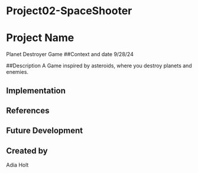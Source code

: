 # Project02-SpaceShooter

# Project Name
Planet Destroyer Game
##Context and date
9/28/24 

##Description
A Game inspired by asteroids, where you destroy planets and enemies. 
## Implementation
## References
## Future Development
## Created by
Adia Holt
